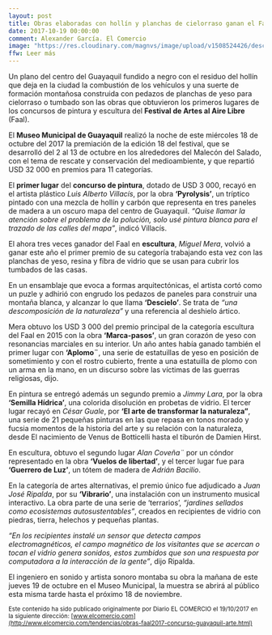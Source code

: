 ```yaml
---
layout: post
title: Obras elaboradas con hollín y planchas de cielorraso ganan el Faal 2017
date: 2017-10-19 00:00:00
comment: Alexander García. El Comercio
image: "https://res.cloudinary.com/magnvs/image/upload/v1508524426/descielo_tajjys.jpg"
ffw: Leer más
---
```

Un plano del centro del Guayaquil fundido a negro con el residuo del hollín que deja en la ciudad la combustión de los vehículos y una suerte de formación montañosa construida con pedazos de planchas de yeso para cielorraso o tumbado son las obras que obtuvieron los primeros lugares de los concursos de pintura y escultura del **Festival de Artes al Aire Libre** (Faal).  

El **Museo Municipal de Guayaquil** realizó la noche de este miércoles 18 de octubre del 2017 la premiación de la edición 18 del festival, que se desarrolló del 2 al 13 de octubre en los alrededores del Malecón del Salado, con el tema de rescate y conservación del medioambiente, y que repartió USD 32 000 en premios para 11 categorías.  

El **primer lugar** del **concurso de pintura**, dotado de USD 3 000, recayó en el artista plástico *Luis Alberto Villacís*, por la obra **‘Pyrolysis’**, un tríptico pintado con una mezcla de hollín y carbón que representa en tres paneles de madera a un oscuro mapa del centro de Guayaquil. *“Quise llamar la atención sobre el problema de la polución, solo usé pintura blanca para el trazado de las calles del mapa”*, indicó Villacís.
 
El ahora tres veces ganador del Faal en **escultura**, *Miguel Mera*, volvió a ganar este año el primer premio de su categoría trabajando esta vez con las planchas de yeso, resina y fibra de vidrio que se usan para cubrir los tumbados de las casas.  

En un ensamblaje que evoca a formas arquitectónicas, el artista cortó como un puzle y adhirió con engrudo los pedazos de paneles para construir una montaña blanca, y alcanzar lo que llama **‘Descielo’**. Se trata de *“una descomposición de la naturaleza”* y una referencia al deshielo ártico.  

Mera obtuvo los USD 3 000 del premio principal de la categoría escultura del Faal en 2015 con la obra **‘Marca-pasos’**, un gran corazón de yeso con resonancias marciales en su interior. Un año antes había ganado también el primer lugar con **‘Aplomo¨**, una serie de estatuillas de yeso en posición de sometimiento y con el rostro cubierto, frente a una estatuilla de plomo con un arma en la mano, en un discurso sobre las víctimas de las guerras religiosas, dijo.  

En pintura se entregó además un segundo premio a *Jimmy Lara*, por la obra **‘Semilla Hídrica’**, una colorida disolución en probetas de vidrio. El tercer lugar recayó en *César Guale*, por **‘El arte de transformar la naturaleza”**, una serie de 21 pequeñas pinturas en las que repasa en tonos morado y fucsia momentos de la historia del arte y su relación con la naturaleza, desde El nacimiento de Venus de Botticelli hasta el tiburón de Damien Hirst.  

En escultura, obtuvo el segundo lugar *Alan Coveña¨* por un cóndor representado en la obra **‘Vuelos de libertad’**, y el tercer lugar fue para **‘Guerrero de Luz’**, un tótem de madera de *Adrián Bacilio*.  

En la categoría de artes alternativas, el premio único fue adjudicado a *Juan José Ripalda*, por su **‘Vibrario’**, una instalación con un instrumento musical interactivo. La obra parte de una serie de ‘terrarios’, *“jardines sellados como ecosistemas autosustentables”*, creados en recipientes de vidrio con piedras, tierra, helechos y pequeñas plantas.  

*“En los recipientes instalé un sensor que detecta campos electromagnéticos, el campo magnético de los visitantes que se acercan o tocan el vidrio genera sonidos, estos zumbidos que son una respuesta por computadora a la interacción de la gente”*, dijo Ripalda.  

El ingeniero en sonido y artista sonoro montaba su obra la mañana de este jueves 19 de octubre en el Museo Municipal, la muestra se abrirá al público esta misma tarde hasta el próximo 18 de noviembre.

<small>Este contenido ha sido publicado originalmente por Diario EL COMERCIO el 19/10/2017 en la siguiente dirección: [www.elcomercio.com](http://www.elcomercio.com/tendencias/obras-faal2017-concurso-guayaquil-arte.html)</small>
